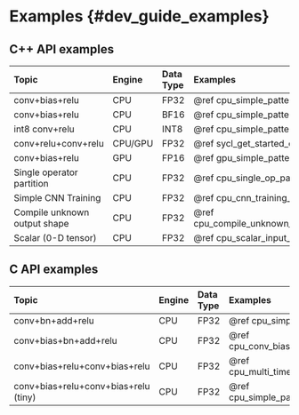 # Examples {#dev_guide_examples}

## C++ API examples

| Topic                                | Engine   | Data Type | Examples                                              |
| :----                                | :---     | :---      | :----                                                 |
| conv+bias+relu                       | CPU      | FP32      | @ref cpu_simple_pattern_f32_cpp                       |
| conv+bias+relu                       | CPU      | BF16      | @ref cpu_simple_pattern_bf16_cpp                      |
| int8 conv+relu                       | CPU      | INT8      | @ref cpu_simple_pattern_int8_cpp                      |
| conv+relu+conv+relu                  | CPU/GPU  | FP32      | @ref sycl_get_started_cpp                             |
| conv+bias+relu                       | GPU      | FP16      | @ref gpu_simple_pattern_fp16_cpp                      |
| Single operator partition            | CPU      | FP32      | @ref cpu_single_op_partition_f32_cpp                  |
| Simple CNN Training                  | CPU      | FP32      | @ref cpu_cnn_training_f32_cpp                         |
| Compile unknown output shape         | CPU      | FP32      | @ref cpu_compile_unknown_output_shape_cpp             |
| Scalar (0-D tensor)                  | CPU      | FP32      | @ref cpu_scalar_input_cpp                             |

## C API examples

| Topic                                | Engine   | Data Type | Examples                          |
| :----                                | :---     | :---      | :----                             |
| conv+bn+add+relu                     | CPU      | FP32      | @ref cpu_simple_pattern_c         |
| conv+bias+bn+add+relu                | CPU      | FP32      | @ref cpu_conv_bias_bn_add_relu_c  |
| conv+bias+relu+conv+bias+relu        | CPU      | FP32      | @ref cpu_multi_times_inference_c  |
| conv+bias+relu+conv+bias+relu (tiny) | CPU      | FP32      | @ref cpu_simple_pattern_tiny_c    |
